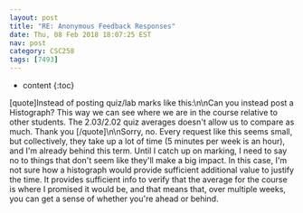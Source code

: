 ```yaml
---
layout: post
title: "RE: Anonymous Feedback Responses"
date: Thu, 08 Feb 2018 18:07:25 EST
nav: post
category: CSC258
tags: [7493]
---
```


* content
{:toc}

[quote]Instead of posting quiz/lab marks like this:\n<snip>\nCan you instead post a Histograph? This way we can see where we are in the course relative to other students. The 2.03/2.02 quiz averages doesn't allow us to compare as much. Thank you  [/quote]\n\nSorry, no. Every request like this seems small, but collectively, they take up a lot of time (5 minutes per week is an hour), and I'm already behind this term. Until I catch up on marking, I need to say no to things that don't seem like they'll make a big impact. In this case, I'm not sure how a histograph would provide sufficient additional value to justify the time. It provides sufficient info to verify that the average for the course is where I promised it would be, and that means that, over multiple weeks, you can get a sense of whether you're ahead or behind.
<!-- more -->
<p></p>
